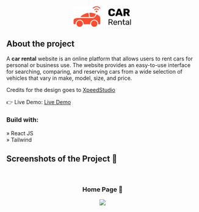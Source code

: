 <div align='center'><img style="width:30%" src='https://github.com/anupkumarjana/Car-rental/blob/main/src/assets/logo/logo.png'/></div>

<h2>About the project</h2>

  <p>A <b>car rental</b> website is an online platform that allows users to rent cars for personal or business use. The website provides an easy-to-use interface for searching, comparing, and reserving cars from a wide selection of vehicles that vary in make, model, size, and price.</p>

<p>Credits for the design goes to <a href='https://xpeedstudio.com/'>XpeedStudio</a></p>

👉 Live Demo: <a href='https://car-rental-anup.netlify.app/'>Live Demo</a>

<h3>Build with:</h3>

» React JS <br>
» Tailwind

<h2>Screenshots of the Project 📸</h2>
<br>
<h3 align='center'>Home Page 🏡</h3>

<div align='center'>
<img src='https://drive.google.com/file/d/1g1JpQt_kQhwOOQEY7zve5d42-sWtw8ax/view?usp=sharing'/>

</div>
